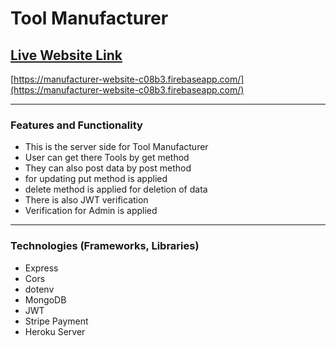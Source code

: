 # Tool Manufacturer

## [Live Website Link](https://manufacturer-website-c08b3.firebaseapp.com/)
[https://manufacturer-website-c08b3.firebaseapp.com/](https://manufacturer-website-c08b3.firebaseapp.com/)

--------------
### Features and Functionality
* This is the server side for Tool Manufacturer
* User can get there Tools by get method
* They can also post data by post method
* for updating put method is applied
* delete method is applied for deletion of data
* There is also JWT verification
* Verification for Admin is applied

--------------
### Technologies (Frameworks, Libraries)
* Express
* Cors
* dotenv
* MongoDB
* JWT
* Stripe Payment
* Heroku Server